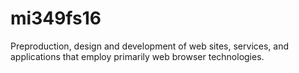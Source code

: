 # mi349fs16
Preproduction, design and development of web sites, services, and applications that employ primarily web browser technologies.
